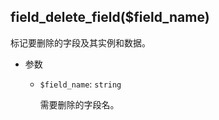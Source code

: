 ## field_delete_field($field_name)

标记要删除的字段及其实例和数据。

- 参数
  - `$field_name`: `string`

    需要删除的字段名。





























